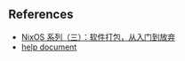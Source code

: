 ## References
- [NixOS 系列（三）：软件打包，从入门到放弃](https://lantian.pub/article/modify-computer/nixos-packaging.lantian/)
- [help document](https://github.com/NixOS/nixpkgs/tree/master/doc/languages-frameworks)
